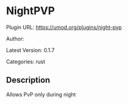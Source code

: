 # NightPVP

Plugin URL: https://umod.org/plugins/night-pvp

Author: 

Latest Version: 0.1.7

Categories: rust

## Description

Allows PvP only during night
